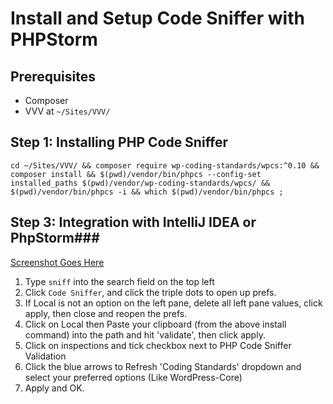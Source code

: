 # Install and Setup Code Sniffer with PHPStorm

## Prerequisites

- Composer
- VVV at `~/Sites/VVV/`

## Step 1: Installing PHP Code Sniffer

```
cd ~/Sites/VVV/ && composer require wp-coding-standards/wpcs:^0.10 && composer install && $(pwd)/vendor/bin/phpcs --config-set installed_paths $(pwd)/vendor/wp-coding-standards/wpcs/ && $(pwd)/vendor/bin/phpcs -i && which $(pwd)/vendor/bin/phpcs ;
```

## Step 3: Integration with IntelliJ IDEA or PhpStorm###
[Screenshot Goes Here]()
1. Type `sniff` into the search field on the top left
2. Click `Code Sniffer`, and click the triple dots to open up prefs.
3. If Local is not an option on the left pane, delete all left pane values, click apply, then close and reopen the prefs.
4. Click on Local then Paste your clipboard (from the above install command) into the path and hit 'validate', then click apply.
5. Click on inspections and tick checkbox next to PHP Code Sniffer Validation
4. Click the blue arrows to Refresh 'Coding Standards' dropdown and select your preferred options (Like WordPress-Core)
5. Apply and OK.

